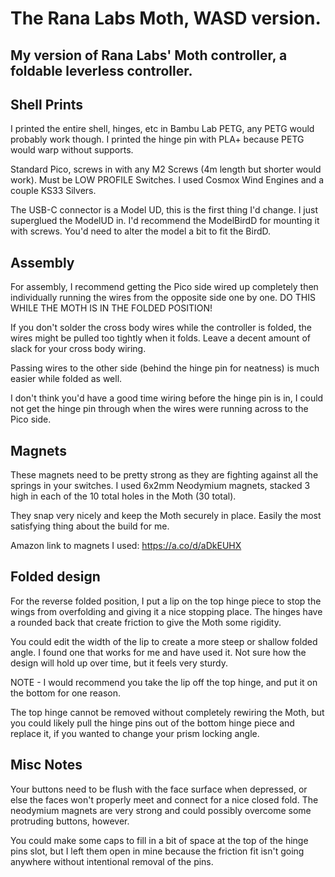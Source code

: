 # The Rana Labs Moth, WASD version.

## My version of Rana Labs' Moth controller, a foldable leverless controller.


## Shell Prints

I printed the entire shell, hinges, etc in Bambu Lab PETG, any PETG would probably work though. I printed the hinge pin with PLA+ because PETG would warp without supports.

Standard Pico, screws in with any M2 Screws (4m length but shorter would work). Must be LOW PROFILE Switches. I used Cosmox Wind Engines and a couple KS33 Silvers.

The USB-C connector is a Model UD, this is the first thing I'd change. I just superglued the ModelUD in. I'd recommend the ModelBirdD for mounting it with screws. You'd need to alter the model a bit to fit the BirdD.


## Assembly

For assembly, I recommend getting the Pico side wired up completely then individually running the wires from the opposite side one by one. DO THIS WHILE THE MOTH IS IN THE FOLDED POSITION!

If you don't solder the cross body wires while the controller is folded, the wires might be pulled too tightly when it folds. Leave a decent amount of slack for your cross body wiring. 

Passing wires to the other side (behind the hinge pin for neatness) is much easier while folded as well. 

I don't think you'd have a good time wiring before the hinge pin is in, I could not get the hinge pin through when the wires were running across to the Pico side.


## Magnets

These magnets need to be pretty strong as they are fighting against all the springs in your switches. I used 6x2mm Neodymium magnets, stacked 3 high in each of the 10 total holes in the Moth (30 total).

They snap very nicely and keep the Moth securely in place. Easily the most satisfying thing about the build for me. 

Amazon link to magnets I used: https://a.co/d/aDkEUHX


## Folded design

For the reverse folded position, I put a lip on the top hinge piece to stop the wings from overfolding and giving it a nice stopping place. The hinges have a rounded back that create friction to give the Moth some rigidity.

You could edit the width of the lip to create a more steep or shallow folded angle. I found one that works for me and have used it. Not sure how the design will hold up over time, but it feels very sturdy.

NOTE - I would recommend you take the lip off the top hinge, and put it on the bottom for one reason. 

The top hinge cannot be removed without completely rewiring the Moth, but you could likely pull the hinge pins out of the bottom hinge piece and replace it, if you wanted to change your prism locking angle.


## Misc Notes

Your buttons need to be flush with the face surface when depressed, or else the faces won't properly meet and connect for a nice closed fold. The neodymium magnets are very strong and could possibly overcome some protruding buttons, however.

You could make some caps to fill in a bit of space at the top of the hinge pins slot, but I left them open in mine because the friction fit isn't going anywhere without intentional removal of the pins.
